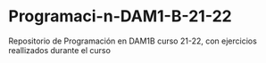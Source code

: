 # Programaci-n-DAM1-B-21-22
Repositorio de Programación en DAM1B curso 21-22, con ejercicios reallizados durante el curso
